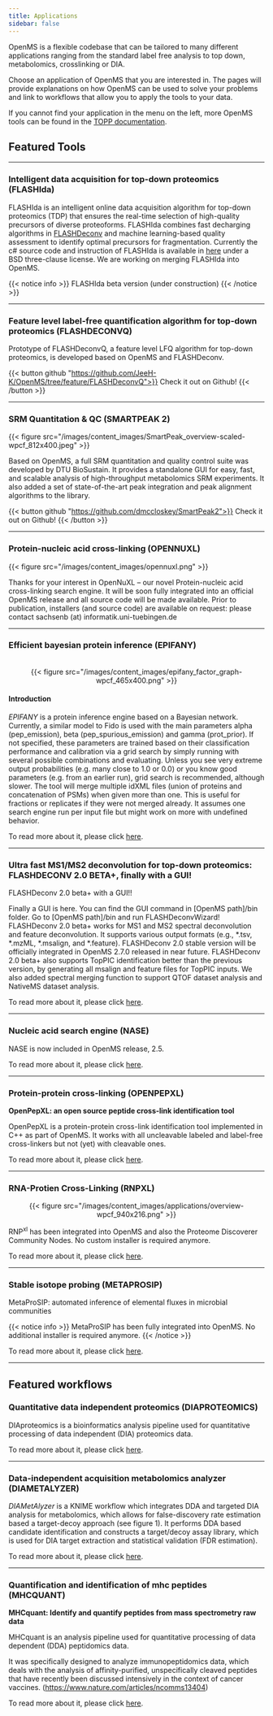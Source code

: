 ```yaml
---
title: Applications
sidebar: false
---
```



OpenMS is a flexible codebase that can be tailored to many different applications ranging from the standard label free analysis to top down, metabolomics, crosslinking or DIA.

Choose an application of OpenMS that you are interested in. The pages will provide explanations on how OpenMS can be used to solve your problems and link to workflows that allow you to apply the tools to your data.

If you cannot find your application in the menu on the left, more OpenMS tools can be found in the [TOPP documentation](http://openms.de/documentation/TOPP_documentation.html).


## Featured Tools

***

### Intelligent data acquisition for top-down proteomics (FLASHIda)

FLASHIda is an intelligent online data acquisition algorithm for top-down proteomics (TDP) that ensures the real-time selection of high-quality precursors of diverse proteoforms. FLASHIda combines fast decharging algorithms in <a href="/application/flashdeconv/">FLASHDeconv</a> and machine learning-based quality assessment to identify optimal precursors for fragmentation. Currently the c# source code and instruction of FLASHIda is available in <a href="https://github.com/caetera/FlashIda">here</a> under a BSD three-clause license. We are working on merging FLASHIda into OpenMS.

{{< notice info >}}
FLASHIda beta version (under construction)
{{< /notice >}}
***

### Feature level label-free quantification algorithm for top-down proteomics (FLASHDECONVQ)

Prototype of FLASHDeconvQ, a feature level LFQ algorithm for top-down proteomics, is developed based on OpenMS and FLASHDeconv.

{{< button github "https://github.com/JeeH-K/OpenMS/tree/feature/FLASHDeconvQ">}}
Check it out on Github!
{{< /button >}}

***

### SRM Quantitation & QC (SMARTPEAK 2)

{{< figure src="/images/content_images/SmartPeak_overview-scaled-wpcf_812x400.jpeg" >}}

Based on OpenMS, a full SRM quantitation and quality control suite was developed by DTU BioSustain. It provides a standalone GUI for easy, fast, and scalable analysis of high-throughput metabolomics SRM experiments. It also added a set of state-of-the-art peak integration and peak alignment algorithms to the library.

{{< button github "https://github.com/dmccloskey/SmartPeak2">}}
Check it out on Github!
{{< /button >}}

***

### Protein-nucleic acid cross-linking (OPENNUXL)

{{< figure src="/images/content_images/opennuxl.png" >}}

Thanks for your interest in OpenNuXL – our novel Protein-nucleic acid cross-linking search engine.
It will be soon fully integrated into an official OpenMS release and all source code will be made available.
Prior to publication, installers (and source code) are available on request: please contact sachsenb (at) informatik.uni-tuebingen.de

***

### Efficient bayesian protein inference (EPIFANY)
<br>
<center>{{< figure src="/images/content_images/epifany_factor_graph-wpcf_465x400.png" >}}</center>

#### Introduction

_EPIFANY_  is a protein inference engine based on a Bayesian network. Currently, a similar model to
Fido is used with the main parameters alpha (pep_emission), beta (pep_spurious_emission) and gamma (prot_prior).
If not specified, these parameters are trained based on their classification performance and calibration
via a grid search by simply running with several possible combinations and evaluating. Unless you see very extreme output
probabilities (e.g. many close to 1.0 or 0.0) or you know good parameters (e.g. from an earlier run),
grid search is recommended, although slower. The tool will merge multiple idXML files (union of proteins
and concatenation of PSMs) when given more than one. This is useful for fractions or replicates if they were not merged already.
It assumes one search engine run per input file but might work on more with undefined behavior.

To read more about it, please click <a href="/application/epifany/">here</a>.

***

### Ultra fast MS1/MS2 deconvolution for top-down proteomics: FLASHDECONV 2.0 BETA+, finally with a GUI!

FLASHDeconv 2.0 beta+ with a GUI!!

Finally a GUI is here. You can find the GUI command in [OpenMS path]/bin folder. Go to [OpenMS path]/bin and run FLASHDeconvWizard! FLASHDeconv 2.0 beta+ works for MS1 and MS2 spectral deconvolution and feature deconvolution. It supports various output formats (e.g., *.tsv, *.mzML, *.msalign, and *.feature). FLASHDeconv 2.0 stable version will be officially integrated in OpenMS 2.7.0 released in near future. FLASHDeconv 2.0 beta+ also supports TopPIC identification better than the previous version, by generating all msalign and feature files for TopPIC inputs. We also added spectral merging function to support QTOF dataset analysis and NativeMS dataset analysis.

To read more about it, please click <a href="/application/flashdeconv/">here</a>.

***

### Nucleic acid search engine (NASE)

NASE is now included in OpenMS release, 2.5.

To read more about it, please click <a href="/application/nase/">here</a>.

***

### Protein-protein cross-linking (OPENPEPXL)

**OpenPepXL: an open source peptide cross-link identification tool**

OpenPepXL is a protein-protein cross-link identification tool implemented in C++ as part of OpenMS. It works with all uncleavable labeled and label-free cross-linkers but not (yet) with cleavable ones.

To read more about it, please click <a href="/application/openpepxl/">here</a>.

***

### RNA-Protien Cross-Linking (RNPXL)

<center>{{< figure src="/images/content_images/applications/overview-wpcf_940x216.png" >}}</center>

RNP<sup>xl</sup> has been integrated into OpenMS and also the Proteome Discoverer Community Nodes. No custom installer is required anymore.

To read more about it, please click <a href="/application/rnpxl/">here</a>.

*** 

### Stable isotope probing (METAPROSIP)

MetaProSIP: automated inference of elemental fluxes in microbial communities

{{< notice info >}}
MetaProSIP has been fully integrated into OpenMS. No additional installer is required anymore.
{{< /notice >}}

To read more about it, please click <a href="/application/metaprosip/">here</a>.

*** 

## Featured workflows

### Quantitative data independent proteomics (DIAPROTEOMICS)

DIAproteomics is a bioinformatics analysis pipeline used for quantitative processing of data independent (DIA) proteomics data.

To read more about it, please click <a href="/application/diaproteomics/">here</a>.

*** 

### Data-independent acquisition metabolomics analyzer (DIAMETALYZER)

_DIAMetAlyzer_ is a KNIME workflow which integrates DDA and targeted DIA analysis for metabolomics, which allows for false-discovery rate estimation based a target-decoy approach (see figure 1). It performs DDA based candidate identification and constructs a target/decoy assay library, which is used for DIA target extraction and statistical validation (FDR estimation).

To read more about it, please click <a href="/application/diametalyzer/">here</a>.

*** 

### Quantification and identification of mhc peptides (MHCQUANT)

**MHCquant: Identify and quantify peptides from mass spectrometry raw data**

MHCquant is an analysis pipeline used for quantitative processing of data dependent (DDA) peptidomics data.

It was specifically designed to analyze immunopeptidomics data, which deals with the analysis of affinity-purified, unspecifically cleaved peptides that have recently been discussed intensively in the context of cancer vaccines. (https://www.nature.com/articles/ncomms13404)

To read more about it, please click <a href="/application/mhcquant/">here</a>.